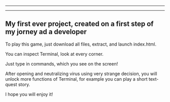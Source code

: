 -----------------------------------------------------------------------------
-----------------------------------------------------------------------------

My first ever project, created on a first step of my jorney ad a developer
-----------------------------------------------------------------------------
To play this game, just download all files, extract, and launch index.html.


You can inspect Terminal, look at every corner.

Just type in commands, which you see on the screen!

After opening and neutralizing virus using very strange decision, you will unlock more functions of Terminal, for example you can play a short text-quest story.

I hope you will enjoy it!


